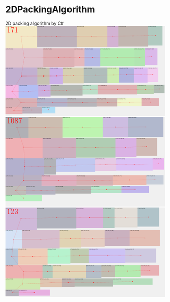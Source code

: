 # 2DPackingAlgorithm
2D packing algorithm by C#
![image1](https://github.com/ft9788501/2DPackingAlgorithm/blob/dev/2DPackingDemo/Assets/1.png?raw=true)
![image2](https://github.com/ft9788501/2DPackingAlgorithm/blob/dev/2DPackingDemo/Assets/2.png?raw=true)
![image3](https://github.com/ft9788501/2DPackingAlgorithm/blob/dev/2DPackingDemo/Assets/3.png?raw=true)
